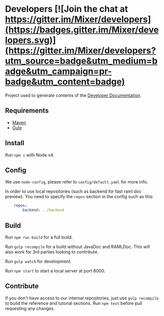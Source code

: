 # Developers [![Join the chat at https://gitter.im/Mixer/developers](https://badges.gitter.im/Mixer/developers.svg)](https://gitter.im/Mixer/developers?utm_source=badge&utm_medium=badge&utm_campaign=pr-badge&utm_content=badge)
Project used to generate contents of the [Developer Documentation](https://dev.mixer.com).

## Requirements
- [Maven](https://maven.apache.org/)
- [Gulp](http://gulpjs.com/)

## Install
Run `npm i` with Node v4.

## Config
We use `node-config`, please refer to `config/default.yaml` for more info.

In order to use local repositories (such as backend for fast raml doc preview).
You need to specify the `repos` section in the config such as this:

```yaml
    repos:
        backend: ../backend
```


## Build
Run `npm run build` for a full build.

Run `gulp recompile` for a build without JavaDoc and RAMLDoc. This will also work for 3rd parties looking to contribute.

Run `gulp watch` for development.

Run `npm start` to start a local server at port 8000.

## Contribute
If you don't have access to our internal repositories, just use `gulp recompile` to build the reference and tutorial sections.
Run `npm test` before pull requesting any changes.
